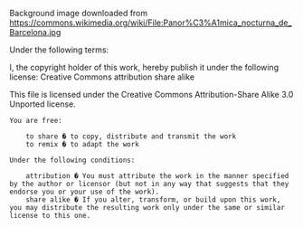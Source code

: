 Background image downloaded from https://commons.wikimedia.org/wiki/File:Panor%C3%A1mica_nocturna_de_Barcelona.jpg

Under the following terms:

I, the copyright holder of this work, hereby publish it under the following license:
Creative Commons attribution share alike

This file is licensed under the Creative Commons Attribution-Share Alike 3.0 Unported license. 	

    You are free:

        to share � to copy, distribute and transmit the work
        to remix � to adapt the work

    Under the following conditions:

        attribution � You must attribute the work in the manner specified by the author or licensor (but not in any way that suggests that they endorse you or your use of the work).
        share alike � If you alter, transform, or build upon this work, you may distribute the resulting work only under the same or similar license to this one.

